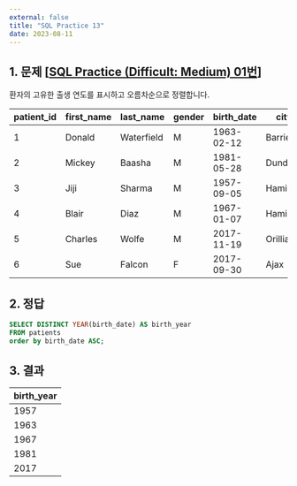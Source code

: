 ```yaml
---
external: false
title: "SQL Practice 13"
date: 2023-08-11
---
```


## 1. 문제 [[SQL Practice (Difficult: Medium) 01번](https://www.sql-practice.com/)]

환자의 고유한 출생 연도를 표시하고 오름차순으로 정렬합니다.

| patient_id | first_name | last_name  | gender | birth_date | city     | province_id | allergies  | height | weight |
|------------|------------|------------|--------|------------|----------|-------------|------------|--------|--------|
| 1          | Donald     | Waterfield | M      | 1963-02-12 | Barrie   | ON          | NULL       | 156    | 65     |
| 2          | Mickey     | Baasha     | M      | 1981-05-28 | Dundas   | ON          | Sulfa      | 185    | 76     |
| 3          | Jiji       | Sharma     | M      | 1957-09-05 | Hamilton | ON          | Penicillin | 194    | 106    |
| 4          | Blair      | Diaz       | M      | 1967-01-07 | Hamilton | ON          | NULL       | 191    | 104    |
| 5          | Charles    | Wolfe      | M      | 2017-11-19 | Orillia  | ON          | Penicillin | 47     | 10     |
| 6          | Sue        | Falcon     | F      | 2017-09-30 | Ajax     | ON          | Penicillin | 43     | 5      |

## 2. 정답

```sql
SELECT DISTINCT YEAR(birth_date) AS birth_year
FROM patients
order by birth_date ASC;
```

## 3. 결과

| birth_year |
|------------|
| 1957       |
| 1963       |
| 1967       |
| 1981       |
| 2017       |
